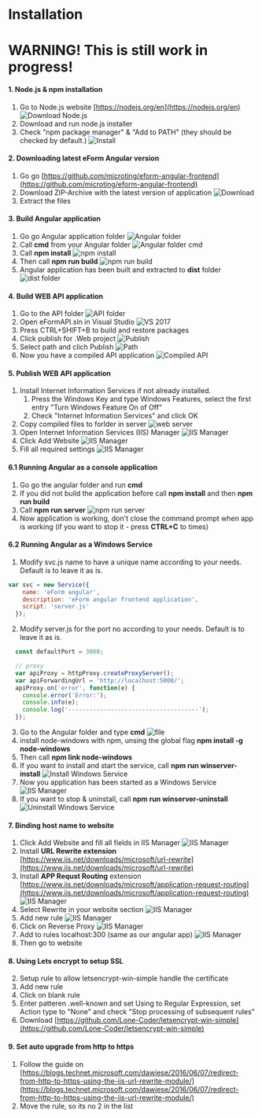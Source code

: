   # Installation
  
  # WARNING! This is still work in progress!
  
  #### 1. Node.js & npm installation
  
  1. Go to Node.js website [https://nodejs.org/en](https://nodejs.org/en)
  ![Download Node.js](node_1.png "Download")
  2. Download and run node.js installer
  3. Check "npm package manager" & "Add to PATH" (they should be checked by default.)
  ![Install](node_2.png "Install")

    
  #### 2. Downloading latest eForm Angular version
    
  1. Go go [https://github.com/microting/eform-angular-frontend](https://github.com/microting/eform-angular-frontend)
  2. Download ZIP-Archive with the latest version of application
  ![Download](git_1.png "Download")
  3. Extract the files
  
  #### 3. Build Angular application
  
  1. Go go Angular application folder
  ![Angular folder](file_1.png "Angular folder")
  2. Call **cmd** from your Angular folder
  ![Angular folder cmd](file_2.png "Angular folder cmd")
  3. Call **npm install**
  ![npm install](npm_1.png "npm install")
  4. Then call **npm run build**
  ![npm run build](npm_2.png "npm run build")
  5. Angular application has been built and extracted to **dist** folder
  ![dist folder](file_3.png "dist folder")
    
  #### 4. Build WEB API application
    
  1. Go to the API folder
  ![API folder](file_4.png "API folder")
  2. Open eFormAPI.sln in Visual Studio
  ![VS 2017](vs_1.png "VS 2017")
  3. Press CTRL+SHIFT+B to build and restore packages
  4. Click publish for .Web project
  ![Publish](vs_2.png "Publish")
  5. Select path and clich Publish
  ![Path](vs_3.png "Path")
  6. Now you have a compiled API application
  ![Compiled API](file_5.png "Compiled API")
  
    
  #### 5. Publish WEB API application
  
  1. Install Internet Information Services if not already installed.    
        1. Press the Windows Key and type Windows Features, select the first entry "Turn Windows Feature On of Off"
        2. Check "Internet Information Services" and click OK
  2. Copy compiled files to forlder in server
  ![web server](file_6.png "web server")
  3. Open Internet Information Services (IIS) Manager
  ![IIS Manager](iis_1.png "IIS Manager")
  4. Click Add Website
  ![IIS Manager](iis_2.png "IIS Manager")
  5. Fill all required settings
  ![IIS Manager](iis_3.png "IIS Manager")
    
  #### 6.1 Running Angular as a console application
    
  1. Go go the angular folder and run **cmd**
  2. If you did not build the application before call **npm install** and then **npm run build**
  3. Call **npm run server**
  ![npm run server](npm_3.png "npm run server")
  4. Now application is working, don't close the command prompt when app is working (if you want to stop it - press **CTRL+C** to times)
      
  #### 6.2 Running Angular as a Windows Service

  1. Modify svc.js name to have a unique name according to your needs. Default is to leave it as is.
  ```javascript
  var svc = new Service({
	  name: 'eForm angular',
	  description: 'eForm angular frontend application',
	  script: 'server.js'
	});
  ```
  2. Modify server.js for the port no according to your needs. Default is to leave it as is.
  ```javascript
	const defaultPort = 3000;

	// proxy
	var apiProxy = httpProxy.createProxyServer();
	var apiForwardingUrl = 'http://localhost:5000/';
	apiProxy.on('error', function(e) {
	  console.error('Error:');
	  console.info(e);
	  console.log('-------------------------------------');
	});
  ```
  3. Go to the Angular folder and type **cmd**
  ![file](file_6.png "file")
  4. install node-windows with npm, unsing the global flag
    **npm install -g node-windows**
  5. Then call **npm link node-windows**
  6. If you want to install and start the service, call **npm run winserver-install**
  ![Install Windows Service](npm_4.png "Install Windows Service")
  7. Now you application has been started as a Windows Service
  ![IIS Manager](service_1.png "Windows Service")
  8. If you want to stop & uninstall, call **npm run winserver-uninstall**
  ![Uninstall Windows Service](npm_5.png "Uninstall Windows Service")
    
    
  #### 7. Binding host name to website
    
  1. Click Add Website and fill all fields in IIS Manager
  ![IIS Manager](iis_4.png "Windows Service")
  2. Install **URL Rewrite extension**
  [https://www.iis.net/downloads/microsoft/url-rewrite](https://www.iis.net/downloads/microsoft/url-rewrite)
  3. Install **APP Requst Routing** extension
    [https://www.iis.net/downloads/microsoft/application-request-routing](https://www.iis.net/downloads/microsoft/application-request-routing)
  ![IIS Manager](install_1.png "IIS Manager")
  4. Select Rewrite in your website section
  ![IIS Manager](iis_6.png "IIS Manager")
  5. Add new rule
  ![IIS Manager](iis_7.png "IIS Manager")  
  6. Click on Reverse Proxy
  ![IIS Manager](iis_8.png "IIS Manager")
  7. Add to rules localhost:300 (same as our angular app)
  ![IIS Manager](iis_9.png "IIS Manager")
  8. Then go to website  
  

  #### 8. Using Lets encrypt to setup SSL ####
  
  2. Setup rule to allow letsencrypt-win-simple handle the certificate
  5. Add new rule
  6. Click on blank rule
  7. Enter patteren .well-known and set Using to Regular Expression, set Action type to "None" and check "Stop processing of subsequent rules"
  1. Download [https://github.com/Lone-Coder/letsencrypt-win-simple](https://github.com/Lone-Coder/letsencrypt-win-simple)

  #### 9. Set auto upgrade from http to https ####
  
  1. Follow the guide on [https://blogs.technet.microsoft.com/dawiese/2016/06/07/redirect-from-http-to-https-using-the-iis-url-rewrite-module/](https://blogs.technet.microsoft.com/dawiese/2016/06/07/redirect-from-http-to-https-using-the-iis-url-rewrite-module/)
  2. Move the rule, so its no 2 in the list
  